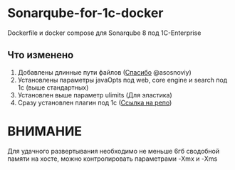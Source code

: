 # Sonarqube-for-1c-docker
Dockerfile и docker compose для Sonarqube 8 под 1C-Enterprise

## Что изменено
1. Добавлены длинные пути файлов ([Спасибо](https://github.com/asosnoviy/sonarqube "Спасибо") @asosnoviy)
2. Установлены параметры javaOpts под web, core engine и search под 1с (выше стандартных)
3. Установлен выше параметр ulimits (Для эластика)
4. Сразу установлен плагин под 1с ([Ссылка на репо](https://github.com/1c-syntax/sonar-bsl-plugin-community "Ссылка на репо")) 

# ВНИМАНИЕ
Для удачного развертывания необходимо не меньше 6гб сводобной памяти на хосте, можно контролировать параметрами -Xmx и -Xms
